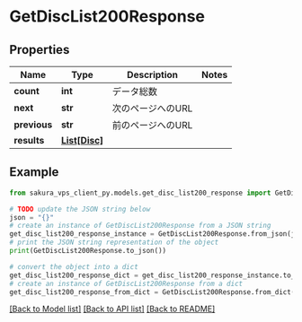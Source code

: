 # GetDiscList200Response


## Properties

Name | Type | Description | Notes
------------ | ------------- | ------------- | -------------
**count** | **int** | データ総数 | 
**next** | **str** | 次のページへのURL | 
**previous** | **str** | 前のページへのURL | 
**results** | [**List[Disc]**](Disc.md) |  | 

## Example

```python
from sakura_vps_client_py.models.get_disc_list200_response import GetDiscList200Response

# TODO update the JSON string below
json = "{}"
# create an instance of GetDiscList200Response from a JSON string
get_disc_list200_response_instance = GetDiscList200Response.from_json(json)
# print the JSON string representation of the object
print(GetDiscList200Response.to_json())

# convert the object into a dict
get_disc_list200_response_dict = get_disc_list200_response_instance.to_dict()
# create an instance of GetDiscList200Response from a dict
get_disc_list200_response_from_dict = GetDiscList200Response.from_dict(get_disc_list200_response_dict)
```
[[Back to Model list]](../README.md#documentation-for-models) [[Back to API list]](../README.md#documentation-for-api-endpoints) [[Back to README]](../README.md)


